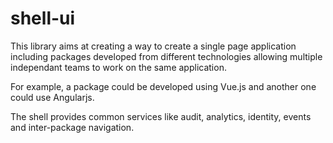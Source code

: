 # shell-ui

This library aims at creating a way to create a single page application including packages developed from different technologies allowing multiple
independant teams to work on the same application.

For example, a package could be developed using Vue.js and another one could use Angularjs.

The shell provides common services like audit, analytics, identity, events and inter-package navigation.